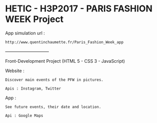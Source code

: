 HETIC - H3P2017 - PARIS FASHION WEEK Project
========================================

App simulation url : 

	http://www.quentinchaumette.fr/Paris_Fashion_Week_app


——————————

Front-Development Project (HTML 5 - CSS 3 - JavaScript)



Website :
	
	Discover main events of the PFW in pictures.

	Apis : Instagram, Twitter


App : 

	See future events, their date and location.

	Api : Google Maps